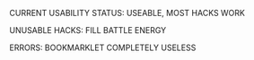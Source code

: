 CURRENT USABILITY STATUS:
USEABLE, MOST HACKS WORK

UNUSABLE HACKS:
FILL BATTLE ENERGY

ERRORS:
BOOKMARKLET COMPLETELY USELESS
